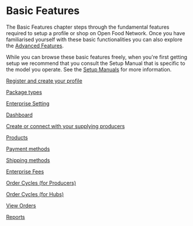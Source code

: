 # Basic Features

The Basic Features chapter steps through the fundamental features required to setup a profile or shop on Open Food Network. Once you have familiarised yourself with these basic functionalities you can also explore the [Advanced Features](../advanced-features/). 

While you can browse these basic features freely, when you're first getting setup we recommend that you consult the Setup Manual that is specific to the model you operate. See the [Setup Manuals](../setup-manuals/) for more information.

[Register and create your profile](register-and-create-your-profile.md)

[Package types](package-types.md)

[Enterprise Setting](enterprise-settings.md)

[Dashboard](dashboard.md)

[Create or connect with your supplying producers](create-or-connect-with-your-supplying-producers.md)

[Products](products.md)

[Payment methods](payment-methods.md)

[Shipping methods](shipping-methods.md)

[Enterprise Fees](enterprise-fees.md)

[Order Cycles \(for Producers\)](order-cycles-for-producers.md)

[Order Cycles \(for Hubs\)](order-cycles-for-hubs.md)

[View Orders](../advanced-features/orders/)

[Reports](reports.md)

